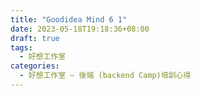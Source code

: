 ```yaml
---
title: "Goodidea Mind 6 1"
date: 2023-05-18T19:18:36+08:00
draft: true
tags:
  - 好想工作室
categories:
  - 好想工作室 — 後端 (backend Camp)培訓心得
---
```


